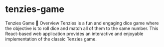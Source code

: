 # tenzies-game
Tenzies Game 🎲 Overview Tenzies is a fun and engaging dice game where the objective is to roll dice and match all of them to the same number. This React-based web application provides an interactive and enjoyable implementation of the classic Tenzies game. 
